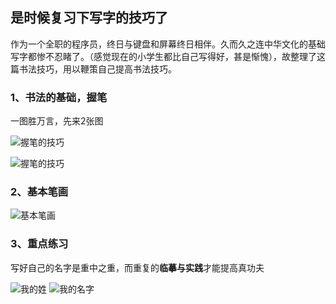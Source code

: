 ## 是时候复习下写字的技巧了

​      作为一个全职的程序员，终日与键盘和屏幕终日相伴。久而久之连中华文化的基础写字都惨不忍睹了。（感觉现在的小学生都比自己写得好，甚是惭愧），故整理了这篇书法技巧，用以鞭策自己提高书法技巧。



### 1、书法的基础，握笔

一图胜万言，先来2张图

![握笔的技巧](https://s1.ax1x.com/2020/10/10/06KvXd.jpg)


![握笔的技巧](https://s1.ax1x.com/2020/10/10/06Kj6H.jpg)

### 2、基本笔画
![基本笔画](https://s1.ax1x.com/2020/10/11/0cNQHS.jpg)

### 3、重点练习

写好自己的名字是重中之重，而重复的**临摹与实践**才能提高真功夫

![我的姓](https://s1.ax1x.com/2020/10/10/06KOpD.jpg)
![我的名字](https://s1.ax1x.com/2020/10/10/06KX1e.jpg)